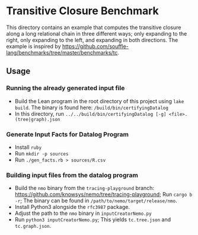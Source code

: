# Transitive Closure Benchmark

This directory contains an example that computes the transitive closure along a long relational chain 
in three different ways; only expanding to the right, only expanding to the left, and expanding in both directions.
The example is inspired by <https://github.com/souffle-lang/benchmarks/tree/master/benchmarks/tc>.

## Usage

### Running the already generated input file 

- Build the Lean program in the root directory of this project using `lake build`. The binary is found here: `/build/bin/certifyingDatalog`
- In this directory, run `../../build/bin/certifyingDatalog [-g] <file>.(tree|graph).json`

### Generate Input Facts for Datalog Program 

- Install `ruby`
- Run `mkdir -p sources`
- Run `./gen_facts.rb > sources/R.csv`

### Building input files from the datalog program 

- Build the `nmo` binary from the `tracing-playground` branch: <https://github.com/knowsys/nemo/tree/tracing-playground>; Run `cargo b -r`; The binary can be found in `/path/to/nemo/target/release/nmo`.
- Install Python3 alongside the `rfc3987` package.
- Adjust the path to the `nmo` binary in `inputCreatorNemo.py`
- Run `python3 inputCreatorNemo.py`; This yields `tc.tree.json` and `tc.graph.json`.

